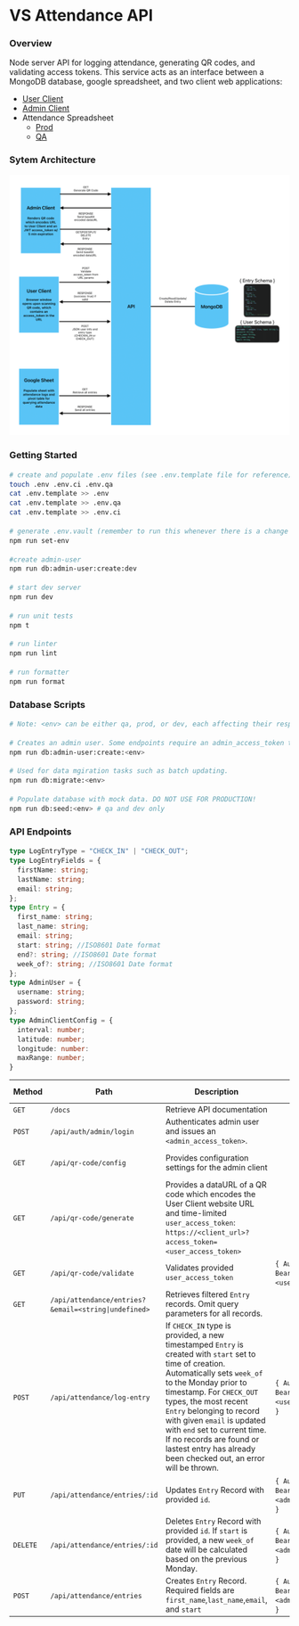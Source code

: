 # VS Attendance API

### Overview

Node server API for logging attendance, generating QR codes, and validating access tokens. This service acts as an interface between a MongoDB database, google spreadsheet, and two client web applications:

- [User Client](https://github.com/bbgrabbag/vs-attendance-client-user.git)
- [Admin Client](https://github.com/bbgrabbag/vs-attendance-client-admin.git)
- Attendance Spreadsheet
  - [Prod](https://docs.google.com/spreadsheets/d/12T2-isdu6xNbipYujpXWjE6lnEGXTQmfxQbDvoB6wFQ/edit#gid=1779750210)
  - [QA](https://docs.google.com/spreadsheets/d/11VRQK2OnqzBCogqMBHV_wzyxvH8xhQc7V2VH2quoKyI/edit#gid=1779750210)

### Sytem Architecture

![Architecture](./docs/Architecture_Diagram.png)

### Getting Started

```bash
# create and populate .env files (see .env.template file for reference)
touch .env .env.ci .env.qa
cat .env.template >> .env
cat .env.template >> .env.qa
cat .env.template >> .env.ci

# generate .env.vault (remember to run this whenever there is a change to an .env.* file)
npm run set-env

#create admin-user
npm run db:admin-user:create:dev

# start dev server
npm run dev

# run unit tests
npm t

# run linter
npm run lint

# run formatter
npm run format
```

### Database Scripts

```bash
# Note: <env> can be either qa, prod, or dev, each affecting their respective db environment. Script files can be found in /db/scripts/.

# Creates an admin user. Some endpoints require an admin_access_token to be sent on behalf of an admin user. These are acquired by logging in via the `api/auth/admin/login` route.
npm run db:admin-user:create:<env>

# Used for data mgiration tasks such as batch updating.
npm run db:migrate:<env>

# Populate database with mock data. DO NOT USE FOR PRODUCTION!
npm run db:seed:<env> # qa and dev only
```

### API Endpoints

```ts
type LogEntryType = "CHECK_IN" | "CHECK_OUT";
type LogEntryFields = {
  firstName: string;
  lastName: string;
  email: string;
};
type Entry = {
  first_name: string;
  last_name: string;
  email: string;
  start: string; //ISO8601 Date format
  end?: string; //ISO8601 Date format
  week_of?: string; //ISO8601 Date format
};
type AdminUser = {
  username: string;
  password: string;
};
type AdminClientConfig = {
  interval: number;
  latitude: number;
  longitude: number:
  maxRange: number;
}
```

| Method   | Path                                                 | Description                                                                                                                                                                                                                                                                                                                                                                                                | Headers                                          | Request Body (JSON)                              | Response Data (JSON)                      |
| -------- | ---------------------------------------------------- | ---------------------------------------------------------------------------------------------------------------------------------------------------------------------------------------------------------------------------------------------------------------------------------------------------------------------------------------------------------------------------------------------------------- | ------------------------------------------------ | ------------------------------------------------ | ----------------------------------------- |
| `GET`    | `/docs`                                              | Retrieve API documentation                                                                                                                                                                                                                                                                                                                                                                                 |                                                  |                                                  | `<html>`                                  |
| `POST`   | `/api/auth/admin/login`                              | Authenticates admin user and issues an `<admin_access_token>`.                                                                                                                                                                                                                                                                                                                                             |                                                  | `{ user: AdminUser }`                            | `{ success: true, access_token: string }` |
| `GET`    | `/api/qr-code/config`                              | Provides configuration settings for the admin client                                                                                                                                                                                                                                  |                                                  |                                                  | `{ config: AdminClientConfig }`                     |
| `GET`    | `/api/qr-code/generate`                              | Provides a dataURL of a QR code which encodes the User Client website URL and time-limited `user_access_token`: `https://<client_url>?access_token=<user_access_token>`                                                                                                                                                                                                                                    |                                                  |                                                  | `{ dataUrl: string }`                     |
| `GET`    | `/api/qr-code/validate`                              | Validates provided `user_access_token`                                                                                                                                                                                                                                                                                                                                                                     | `{ Authorization: Bearer <user_access_token>}`   |                                                  | `{ success:true }`                        |
| `GET`    | `/api/attendance/entries?&email=<string\|undefined>` | Retrieves filtered `Entry` records. Omit query parameters for all records.                                                                                                                                                                                                                                                                                                                                 |                                                  |                                                  | `{ success: true, entries:Entry[] }`      |
| `POST`   | `/api/attendance/log-entry`                          | If `CHECK_IN` type is provided, a new timestamped `Entry` is created with `start` set to time of creation. Automatically sets `week_of` to the Monday prior to timestamp. For `CHECK_OUT` types, the most recent `Entry` belonging to record with given `email` is updated with `end` set to current time. If no records are found or lastest entry has already been checked out, an error will be thrown. | `{ Authorization: Bearer <user_access_token> }`  | `{ fields: LogEntryFields, type: LogEntryType }` | `{ success:true, entry: Entry }`          |
| `PUT`    | `/api/attendance/entries/:id`                        | Updates `Entry` Record with provided `id`.                                                                                                                                                                                                                                                                                                                                                                 | `{ Authorization: Bearer <admin_access_token> }` | `{ fields: Entry }`                              | `{ success: true, entry: Entry }`         |
| `DELETE` | `/api/attendance/entries/:id`                        | Deletes `Entry` Record with provided `id`. If `start` is provided, a new `week_of` date will be calculated based on the previous Monday.                                                                                                                                                                                                                                                                   | `{ Authorization: Bearer <admin_access_token> }` |                                                  | `{ success: true, entryId: string }`      |
| `POST`   | `/api/attendance/entries`                            | Creates `Entry` Record. Required fields are `first_name`,`last_name`,`email`, and `start`                                                                                                                                                                                                                                                                                                                  | `{ Authorization: Bearer <admin_access_token> }` | `{ fields: Entry }`                              | `{ success: true, entry: Entry }`         |

